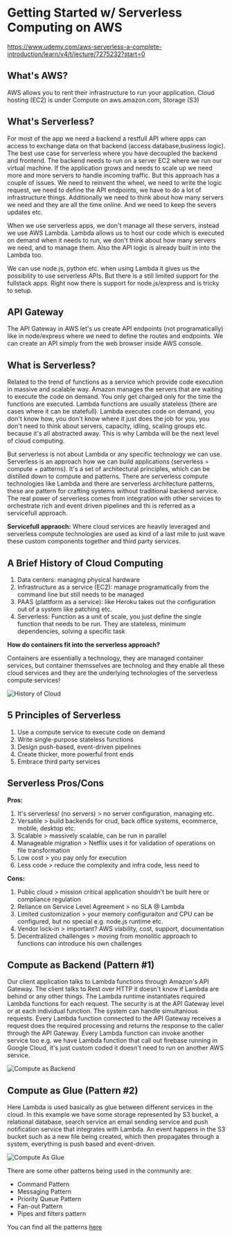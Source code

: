 # Getting Started w/ Serverless Computing on AWS

https://www.udemy.com/aws-serverless-a-complete-introduction/learn/v4/t/lecture/7275232?start=0

## What's AWS?

AWS allows you to rent their infrastructure to run your application. Cloud hosting (EC2) is under Compute on aws.amazon.com, Storage (S3)

## What's Serverless?

For most of the app we need a backend a restfull API where apps can access to exchange data on that backend (access database,business logic). The best use case for serverless where you have decoupled the backend and frontend. The backend needs to run on a server EC2 where we run our virtual machine. If the application grows and needs to scale up we need more and more servers to handle incoming traffic. But this approach has a couple of issues. We need to reinvent the wheel, we need to write the logic request, we need to define the API endpoints, we have to do a lot of infrastructure things. Additionally we need to think about how many servers we need and they are all the time online. And we need to keep the severs updates etc.

When we use serverless apps, we don't manage all these servers, instead we use AWS Lambda. Lambda allows us to host our code which is executed on demand when it needs to run, we don't think about how many servers we need, and to manage them. Also the API logic is already built in into the Lambda too.

We can use node.js, python etc. when using Lambda it gives us the possibility to use serverless APIs. But there is a still limited support for the fullstack apps. Right now there is support for node.js/express and is tricky to setup. 

## API Gateway

The API Gateway in AWS let's us create API endpoints (not programatically) like in node/express where we need to define the routes and endpoints. We can create an API simply from the web browser inside AWS console.

## What is Serverless?

Related to the trend of functions as a service which provide code execution in massive and scalable way. Amazon manages the servers that are waiting to execute the code on demand. You only get charged only for the time the functions are executed. Lambda functions are usually stateless (there are cases where it can be statefull). Lambda executes code on demand, you don't know how, you don't know where it just does the job for you, you don't need to think about servers, capacity, idling, scaling groups etc. because it's all abstracted away. This is why Lambda will be the next level of cloud computing.

But serverless is not about Lambda or any specific technology we can use. Serverless is an approach how we can build applications (serverless = compute + patterns). It's a set of architectural principles, which can be distilled down to compute and patterns. There are serverless compute technologies like Lambda and there are serverless architecture patterns, these are pattern for crafting systems without traditional backend service. The real power of serverless comes from integration with other services to orchestrate rich and event driven pipelines and thi is referred as a servicefull approach. 

**Servicefull appraoch:** Where cloud services are heavily leveraged and serverless compute technologies are used as kind of a last mile to just wave these custom components together and third party services.

## A Brief History of Cloud Computing

1. Data centers: managing physical hardware
2. Infrastructure as a service (EC2): manage programatically from the command line but still needs to be managed
3. PAAS (plattform as a service): like Heroku takes out the configuration out of a system like patching etc.
4. Serverless: Function as a unit of scale, you just define the single function that needs to be run. They are stateless, minimum dependencies, solving a specific task

**How do containers fit into the serverless approach?**

Containers are essentially a technology, they are managed container services, but container themsselves are technolog and they enable all these cloud services and they are the underlying technologies of the serverless compute services!

![History of Cloud](https://github.com/mittyo/javascript-pocketguide/blob/master/serverless/history-of-cloud.png)

## 5 Principles of Serverless

1. Use a compute service to execute code on demand
2. Write single-purpose stateless functions
3. Design push-based, event-driven pipelines
4. Create thicker, more powerful front ends
5. Embrace third party services

## Serverless Pros/Cons

**Pros:**

1. It's serverless! (no servers) > no server configuration, managing etc. 
2. Versatile > build backends for crud, back office systems, ecommerce, mobile, desktop etc.
3. Scalable > massively scalable, can be run in parallel
4. Manageable migration > Netflix uses it for validation of operations on file transformation
5. Low cost > you pay only for execution
6. Less code > reduce the complexity and infra code, less need to 

**Cons:**

1. Public cloud > mission critical application shouldn't be built here or compliance regulation
2. Reliance on Service Level Agreement > no SLA @ Lambda
3. Limited customization > your memory configuraiton and CPU can be configured, but no special e.g. node.js runtime etc.
4. Vendor lock-in > important? AWS viability, cost, support, documentation
5. Decentralized challenges > moving from monolitic approach to functions can introduce his own challenges

## Compute as Backend (Pattern #1)

Our client application talks to Lambda functions through Amazon's API Gateway. The client talks to Rest over HTTP it doesn't know if Lambda are behind or any other things. The Lambda runtime instantiates required Lambda functions for each request. The security is at the API Gateway level or at each individual function. The system can handle simultanious requests. Every Lambda function connected to the API Gateway receives a request does the required processing and returns the response to the caller through the API Gateway. Every Lambda function can invoke another service too e.g. we have Lambda function that call out firebase running in Google Cloud, it's just custom coded it doesn't need to run on another AWS service. 

![Compute as Backend](https://github.com/mittyo/javascript-pocketguide/blob/master/serverless/compute-as-backend1.png)

## Compute as Glue (Pattern #2)

Here Lambda is used basically as glue between different services in the cloud. In this example we have some storage represented by S3 bucket, a relational database, search service an email sending service and push notification service that integrates with Lambda. An event happens in the S3 bucket such as a new file being created, which then propagates through a system, everything is push based and event-driven. 

![Compute As Glue](https://github.com/mittyo/javascript-pocketguide/blob/master/serverless/compute-as-glue.png)

There are some other patterns being used in the community are:

* Command Pattern
* Messaging Pattern
* Priority Queue Pattern
* Fan-out Pattern
* Pipes and filters pattern

You can find all the patterns [here](https://www.manning.com/books/serverless-architectures-on-aws)